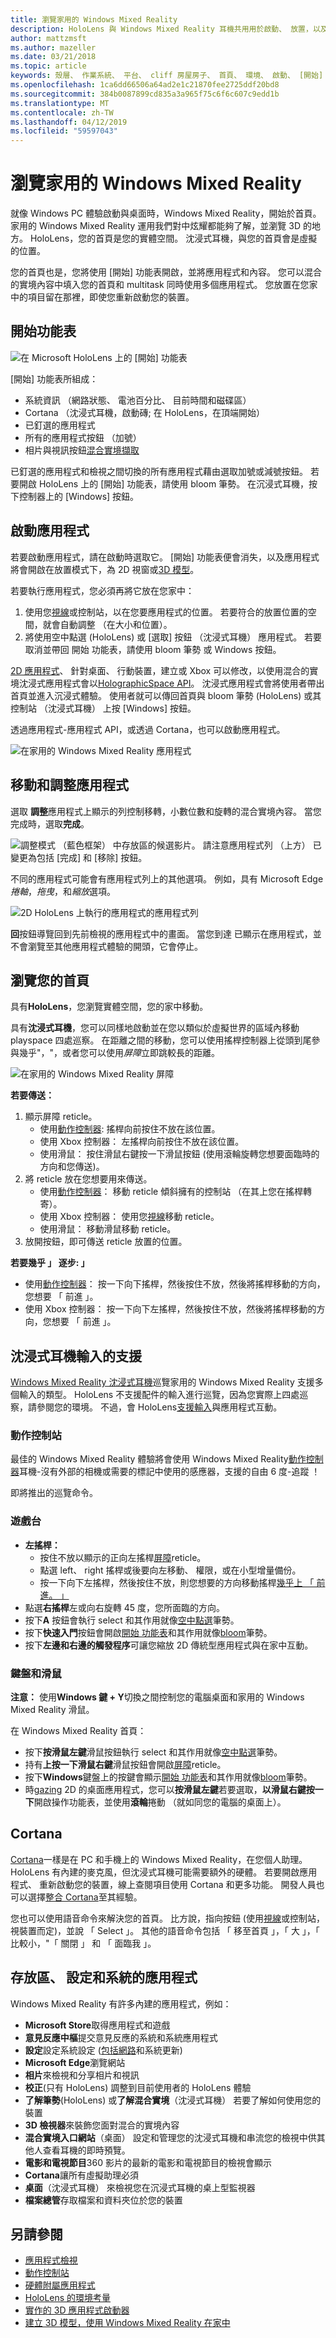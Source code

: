 ```yaml
---
title: 瀏覽家用的 Windows Mixed Reality
description: HoloLens 與 Windows Mixed Reality 耳機共用用於啟動、 放置，以及管理應用程式和您的環境中的 3D 模型 （無論實體或數位） 的範例。 了解如何瀏覽首頁這兩種裝置類型上的 Windows Mixed Reality。
author: mattzmsft
ms.author: mazeller
ms.date: 03/21/2018
ms.topic: article
keywords: 殼層、 作業系統、 平台、 cliff 房屋房子、 首頁、 環境、 啟動、 [開始] 功能表、 主功能表、 pin、 應用程式、 啟動的應用程式，將應用程式、 傳送、 移動、 瀏覽
ms.openlocfilehash: 1ca6dd66506a64ad2e1c21870fee2725ddf20bd8
ms.sourcegitcommit: 384b0087899cd835a3a965f75c6f6c607c9edd1b
ms.translationtype: MT
ms.contentlocale: zh-TW
ms.lasthandoff: 04/12/2019
ms.locfileid: "59597043"
---
```

# <a name="navigating-the-windows-mixed-reality-home"></a>瀏覽家用的 Windows Mixed Reality

就像 Windows PC 體驗啟動與桌面時，Windows Mixed Reality，開始於首頁。 家用的 Windows Mixed Reality 運用我們對中炫耀都能夠了解，並瀏覽 3D 的地方。 HoloLens，您的首頁是您的實體空間。 沈浸式耳機，與您的首頁會是虛擬的位置。

您的首頁也是，您將使用 [開始] 功能表開啟，並將應用程式和內容。 您可以混合的實境內容中填入您的首頁和 multitask 同時使用多個應用程式。 您放置在您家中的項目留在那裡，即使您重新啟動您的裝置。

## <a name="start-menu"></a>開始功能表

![在 Microsoft HoloLens 上的 [開始] 功能表](images/start-500px.png)

[開始] 功能表所組成：
* 系統資訊 （網路狀態、 電池百分比、 目前時間和磁碟區）
* Cortana （沈浸式耳機，啟動磚; 在 HoloLens，在頂端開始）
* 已釘選的應用程式
* 所有的應用程式按鈕 （加號）
* 相片與視訊按鈕[混合實境擷取](mixed-reality-capture.md)

已釘選的應用程式和檢視之間切換的所有應用程式藉由選取加號或減號按鈕。 若要開啟 HoloLens 上的 [開始] 功能表，請使用 bloom 筆勢。 在沉浸式耳機，按下控制器上的 [Windows] 按鈕。

## <a name="launching-apps"></a>啟動應用程式

若要啟動應用程式，請在啟動時選取它。 [開始] 功能表便會消失，以及應用程式將會開啟在放置模式下，為 2D 視窗或[3D 模型](implementing-3d-app-launchers.md)。

若要執行應用程式，您必須再將它放在您家中：
1. 使用您[視線](gaze.md)或控制站，以在您要應用程式的位置。 若要符合的放置位置的空間，就會自動調整 （在大小和位置）。
2. 將使用空中點選 (HoloLens) 或 [選取] 按鈕 （沈浸式耳機） 應用程式。 若要取消並帶回 開始 功能表，請使用 bloom 筆勢 或 Windows 按鈕。

[2D 應用程式](building-2d-apps.md)、 針對桌面、 行動裝置，建立或 Xbox 可以修改，以使用混合的實境沈浸式應用程式會以[HolographicSpace API](https://msdn.microsoft.com/library/windows/apps/windows.graphics.holographic.holographicspace.aspx)。 沈浸式應用程式會將使用者帶出首頁並進入沉浸式體驗。 使用者就可以傳回首頁與 bloom 筆勢 (HoloLens) 或其控制站 （沈浸式耳機） 上按 [Windows] 按鈕。

透過應用程式-應用程式 API，或透過 Cortana，也可以啟動應用程式。

![在家用的 Windows Mixed Reality 應用程式](images/mixed-reality-home-500px.png)

## <a name="moving-and-adjusting-apps"></a>移動和調整應用程式

選取 **調整**應用程式上顯示的列控制移轉，小數位數和旋轉的混合實境內容。 當您完成時，選取**完成**。

![調整模式 （藍色框架） 中存放區的候選影片。 請注意應用程式列 （上方） 已變更為包括 [完成] 和 [移除] 按鈕。](images/adjust-500px.png)

不同的應用程式可能會有應用程式列上的其他選項。 例如，具有 Microsoft Edge*捲軸*，*拖曳*，和*縮放*選項。 

![2D HoloLens 上執行的應用程式的應用程式列](images/holobar-500px.png)

**回**按鈕導覽回到先前檢視的應用程式中的畫面。 當您到達 已顯示在應用程式，並不會瀏覽至其他應用程式體驗的開頭，它會停止。

## <a name="getting-around-your-home"></a>瀏覽您的首頁

具有**HoloLens**，您瀏覽實體空間，您的家中移動。

具有**沈浸式耳機**，您可以同樣地啟動並在您以類似於虛擬世界的區域內移動 playspace 四處巡察。 在距離之間的移動，您可以使用搖桿控制器上從頭到尾參與幾乎"，"，或者您可以使用*屏障*立即跳較長的距離。

![在家用的 Windows Mixed Reality 屏障](images/teleportation-500px.png)

**若要傳送：**
1. 顯示屏障 reticle。
   * 使用[動作控制器](motion-controllers.md): 搖桿向前按住不放在該位置。
   * 使用 Xbox 控制器： 左搖桿向前按住不放在該位置。
   * 使用滑鼠： 按住滑鼠右鍵按一下滑鼠按鈕 (使用滾輪旋轉您想要面臨時的方向和您傳送)。
2. 將 reticle 放在您想要用來傳送。
   * 使用[動作控制器](motion-controllers.md)： 移動 reticle 傾斜擁有的控制站 （在其上您在搖桿轉寄）。
   * 使用 Xbox 控制器： 使用您[視線](gaze.md)移動 reticle。
   * 使用滑鼠： 移動滑鼠移動 reticle。
3. 放開按鈕，即可傳送 reticle 放置的位置。

**若要幾乎 」 逐步: 」**
* 使用[動作控制器](motion-controllers.md)： 按一下向下搖桿，然後按住不放，然後將搖桿移動的方向，您想要 「 前進 」。
* 使用 Xbox 控制器： 按一下向下左搖桿，然後按住不放，然後將搖桿移動的方向，您想要 「 前進 」。

## <a name="immersive-headset-input-support"></a>沈浸式耳機輸入的支援

[Windows Mixed Reality 沈浸式耳機](immersive-headset-hardware-details.md)巡覽家用的 Windows Mixed Reality 支援多個輸入的類型。 HoloLens 不支援配件的輸入進行巡覽，因為您實際上四處巡察，請參閱您的環境。 不過，會 HoloLens[支援輸入](hardware-accessories.md)與應用程式互動。

### <a name="motion-controllers"></a>動作控制站

最佳的 Windows Mixed Reality 體驗將會使用 Windows Mixed Reality[動作控制器](motion-controllers.md)耳機-沒有外部的相機或需要的標記中使用的感應器，支援的自由 6 度-追蹤 ！

即將推出的巡覽命令。

### <a name="gamepad"></a>遊戲台
* **左搖桿：**
  * 按住不放以顯示的正向左搖桿[屏障](navigating-the-windows-mixed-reality-home.md#getting-around-your-home)reticle。
  * 點選 left、 right 搖桿或後要向左移動、 權限，或在小型增量備份。
  * 按一下向下左搖桿，然後按住不放，則您想要的方向移動搖桿[幾乎上 「 前進。 」](navigating-the-windows-mixed-reality-home.md#getting-around-your-home)
* 點選**右搖桿**左或向右旋轉 45 度，您所面臨的方向。
* 按下**A**  按鈕會執行 select 和其作用就像[空中點選](gestures.md#air-tap)筆勢。
* 按下**快速入門**按鈕會開啟[開始 功能表](navigating-the-windows-mixed-reality-home.md#start-menu)和其作用就像[bloom](gestures.md#bloom)筆勢。
* 按下**左邊和右邊的觸發程序**可讓您縮放 2D 傳統型應用程式與在家中互動。

### <a name="keyboard-and-mouse"></a>鍵盤和滑鼠

**注意：** 使用**Windows 鍵 + Y**切換之間控制您的電腦桌面和家用的 Windows Mixed Reality 滑鼠。

在 Windows Mixed Reality 首頁：
* 按下**按滑鼠左鍵**滑鼠按鈕執行 select 和其作用就像[空中點選](gestures.md#air-tap)筆勢。
* 持有**上按一下滑鼠右鍵**滑鼠按鈕會開啟[屏障](navigating-the-windows-mixed-reality-home.md#getting-around-your-home)reticle。
* 按下**Windows**鍵盤上的按鍵會顯示[開始 功能表](navigating-the-windows-mixed-reality-home.md#start-menu)和其作用就像[bloom](gestures.md#bloom)筆勢。
* 時[gazing](gaze.md) 2D 的桌面應用程式，您可以**按滑鼠左鍵**若要選取，**以滑鼠右鍵按一下**開啟操作功能表，並使用**滾輪**捲動 （就如同您的電腦的桌面上）。

## <a name="cortana"></a>Cortana

[Cortana](voice-input.md#hey-cortana)一樣是在 PC 和手機上的 Windows Mixed Reality，在您個人助理。 HoloLens 有內建的麥克風，但沈浸式耳機可能需要額外的硬體。 若要開啟應用程式、 重新啟動您的裝置，線上查閱項目使用 Cortana 和更多功能。 開發人員也可以選擇[整合 Cortana](https://dev.windows.com/cortana)至其經驗。

您也可以使用語音命令來解決您的首頁。 比方說，指向按鈕 (使用[視線](gaze.md)或控制站，視裝置而定)，並說 「 Select 」。 其他的語音命令包括 「 移至首頁 」，「 大 」，「 比較小，"「 關閉 」 和 「 面臨我 」。

## <a name="store-settings-and-system-apps"></a>存放區、 設定和系統的應用程式

Windows Mixed Reality 有許多內建的應用程式，例如：
* **Microsoft Store**取得應用程式和遊戲
* **意見反應中樞**提交意見反應的系統和系統應用程式
* **設定**設定系統設定 ([包括網路](connecting-to-wi-fi-on-hololens.md)和系統更新)
* **Microsoft Edge**瀏覽網站
* **相片**來檢視和分享相片和視訊
* **校正**(只有 HoloLens) 調整到目前使用者的 HoloLens 體驗
* **了解筆勢**(HoloLens) 或**了解混合實境**（沈浸式耳機） 若要了解如何使用您的裝置
* **3D 檢視器**來裝飾您面對混合的實境內容
* **混合實境入口網站**（桌面） 設定和管理您的沈浸式耳機和串流您的檢視中供其他人查看耳機的即時預覽。
* **電影和電視節目**360 影片的最新的電影和電視節目的檢視會顯示
* **Cortana**讓所有虛擬助理必須
* **桌面**（沈浸式耳機） 來檢視您在沉浸式耳機的桌上型監視器
* **檔案總管**存取檔案和資料夾位於您的裝置

## <a name="see-also"></a>另請參閱
* [應用程式檢視](app-views.md)
* [動作控制站](motion-controllers.md)
* [硬體附屬應用程式](hardware-accessories.md)
* [HoloLens 的環境考量](environment-considerations-for-hololens.md)
* [實作的 3D 應用程式啟動器](implementing-3d-app-launchers.md)
* [建立 3D 模型，使用 Windows Mixed Reality 在家中](creating-3d-models-for-use-in-the-windows-mixed-reality-home.md)
